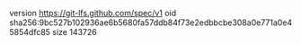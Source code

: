 version https://git-lfs.github.com/spec/v1
oid sha256:9bc527b102936ae6b5680fa57ddb84f73e2edbbcbe308a0e771a0e45854dfc85
size 143726
